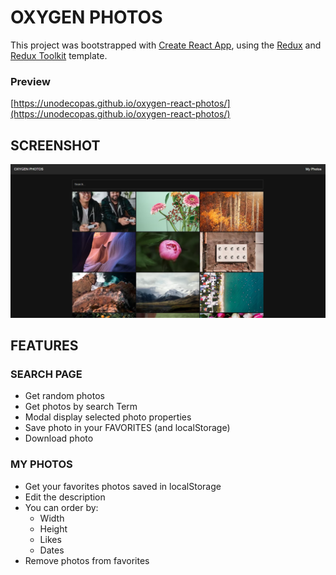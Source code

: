# OXYGEN PHOTOS

This project was bootstrapped with [Create React App](https://github.com/facebook/create-react-app), using the [Redux](https://redux.js.org/) and [Redux Toolkit](https://redux-toolkit.js.org/) template.

### Preview

[https://unodecopas.github.io/oxygen-react-photos/](https://unodecopas.github.io/oxygen-react-photos/)

## SCREENSHOT

<img src='./docs/preview.png' alt='preview'>

## FEATURES

### SEARCH PAGE

- Get random photos
- Get photos by search Term
- Modal display selected photo properties
- Save photo in your FAVORITES (and localStorage)
- Download photo

### MY PHOTOS

- Get your favorites photos saved in localStorage
- Edit the description
- You can order by:
  - Width
  - Height
  - Likes
  - Dates
- Remove photos from favorites
